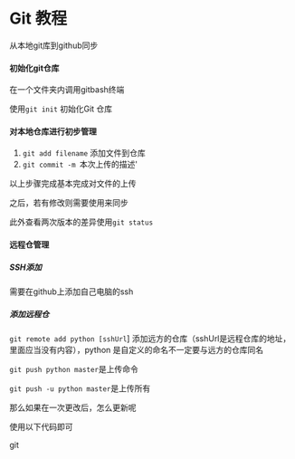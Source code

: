 #  Git 教程

从本地git库到github同步

####  初始化git仓库

在一个文件夹内调用gitbash终端

使用`git init` 初始化Git 仓库

#### 对本地仓库进行初步管理

1. `git add filename`  添加文件到仓库
2. `git commit -m `本次上传的描述'

以上步骤完成基本完成对文件的上传

之后，若有修改则需要使用来同步

此外查看两次版本的差异使用`git status`

#### 远程仓管理

##### SSH添加

需要在github上添加自己电脑的ssh

##### 添加远程仓

`git remote add python [sshUrl`] 添加远方的仓库（sshUrl是远程仓库的地址，里面应当没有内容），python 是自定义的命名不一定要与远方的仓库同名



`git push python master`是上传命令

`git push -u python master`是上传所有

那么如果在一次更改后，怎么更新呢

使用以下代码即可

git 

